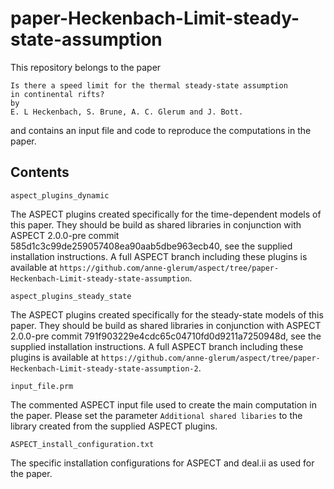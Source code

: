 # paper-Heckenbach-Limit-steady-state-assumption

This repository belongs to the paper

    Is there a speed limit for the thermal steady-state assumption
    in continental rifts?
    by
    E. L Heckenbach, S. Brune, A. C. Glerum and J. Bott.

and contains an input file and code to reproduce the computations in the paper.

Contents
--------
``aspect_plugins_dynamic``

The ASPECT plugins created specifically for the time-dependent models of this paper. They should be build as shared libraries in conjunction with ASPECT 2.0.0-pre commit 585d1c3c99de259057408ea90aab5dbe963ecb40, see the supplied installation instructions. A full ASPECT branch including these plugins is available at ``https://github.com/anne-glerum/aspect/tree/paper-Heckenbach-Limit-steady-state-assumption``.

``aspect_plugins_steady_state``

The ASPECT plugins created specifically for the steady-state models of this paper. They should be build as shared libraries in conjunction with ASPECT 2.0.0-pre commit 791f903229e4cdc65c04710fd0d9211a7250948d, see the supplied installation instructions. A full ASPECT branch including these plugins is available at ``https://github.com/anne-glerum/aspect/tree/paper-Heckenbach-Limit-steady-state-assumption-2``.

``input_file.prm``

The commented ASPECT input file used to create the main computation in the paper. Please set the parameter ``Additional shared libaries`` to the library created from the supplied ASPECT plugins. 

``ASPECT_install_configuration.txt``

The specific installation configurations for ASPECT and deal.ii as used for the paper.
